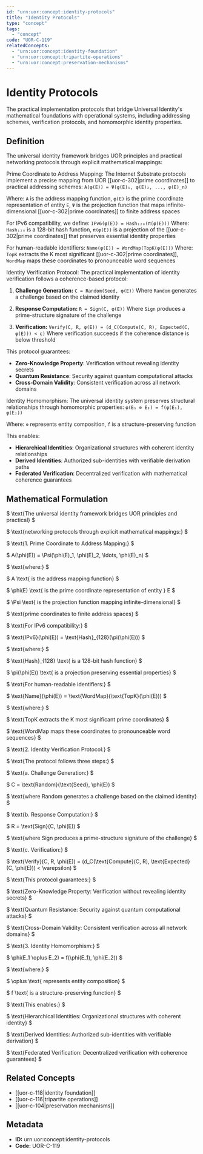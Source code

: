 ```yaml
---
id: "urn:uor:concept:identity-protocols"
title: "Identity Protocols"
type: "concept"
tags:
  - "concept"
code: "UOR-C-119"
relatedConcepts:
  - "urn:uor:concept:identity-foundation"
  - "urn:uor:concept:tripartite-operations"
  - "urn:uor:concept:preservation-mechanisms"
---
```


# Identity Protocols

The practical implementation protocols that bridge Universal Identity's mathematical foundations with operational systems, including addressing schemes, verification protocols, and homomorphic identity properties.

## Definition

The universal identity framework bridges UOR principles and practical networking protocols through explicit mathematical mappings:

Prime Coordinate to Address Mapping: The Internet Substrate protocols implement a precise mapping from UOR [[uor-c-302|prime coordinates]] to practical addressing schemes: `A(φ(E)) = Ψ(φ(E)₁, φ(E)₂, ..., φ(E)_n)`

Where: `A` is the address mapping function, `φ(E)` is the prime coordinate representation of entity `E`, `Ψ` is the projection function that maps infinite-dimensional [[uor-c-302|prime coordinates]] to finite address spaces

For IPv6 compatibility, we define: `IPv6(φ(E)) = Hash₁₂₈(π(φ(E)))`
Where: `Hash₁₂₈` is a 128-bit hash function, `π(φ(E))` is a projection of the [[uor-c-302|prime coordinates]] that preserves essential identity properties

For human-readable identifiers: `Name(φ(E)) = WordMap(TopK(φ(E)))`
Where: `TopK` extracts the K most significant [[uor-c-302|prime coordinates]], `WordMap` maps these coordinates to pronounceable word sequences

Identity Verification Protocol: The practical implementation of identity verification follows a coherence-based protocol:

1. **Challenge Generation:** `C = Random(Seed, φ(E))` Where `Random` generates a challenge based on the claimed identity

2. **Response Computation:** `R = Sign(C, φ(E))` Where `Sign` produces a prime-structure signature of the challenge

3. **Verification:** `Verify(C, R, φ(E)) = (d_C(Compute(C, R), Expected(C, φ(E))) < ε)` Where verification succeeds if the coherence distance is below threshold

This protocol guarantees:
- **Zero-Knowledge Property**: Verification without revealing identity secrets
- **Quantum Resistance**: Security against quantum computational attacks
- **Cross-Domain Validity**: Consistent verification across all network domains

Identity Homomorphism: The universal identity system preserves structural relationships through homomorphic properties: `φ(E₁ ⊕ E₂) = f(φ(E₁), φ(E₂))`

Where: `⊕` represents entity composition, `f` is a structure-preserving function

This enables:
- **Hierarchical Identities**: Organizational structures with coherent identity relationships
- **Derived Identities**: Authorized sub-identities with verifiable derivation paths
- **Federated Verification**: Decentralized verification with mathematical coherence guarantees

## Mathematical Formulation

$
\text{The universal identity framework bridges UOR principles and practical}
$

$
\text{networking protocols through explicit mathematical mappings:}
$

$
\text{1. Prime Coordinate to Address Mapping:}
$

$
A(\phi(E)) = \Psi(\phi(E)_1, \phi(E)_2, \ldots, \phi(E)_n)
$

$
\text{where:}
$

$
A \text{ is the address mapping function}
$

$
\phi(E) \text{ is the prime coordinate representation of entity } E
$

$
\Psi \text{ is the projection function mapping infinite-dimensional}
$

$
\text{prime coordinates to finite address spaces}
$

$
\text{For IPv6 compatibility:}
$

$
\text{IPv6}(\phi(E)) = \text{Hash}_{128}(\pi(\phi(E)))
$

$
\text{where:}
$

$
\text{Hash}_{128} \text{ is a 128-bit hash function}
$

$
\pi(\phi(E)) \text{ is a projection preserving essential properties}
$

$
\text{For human-readable identifiers:}
$

$
\text{Name}(\phi(E)) = \text{WordMap}(\text{TopK}(\phi(E)))
$

$
\text{where:}
$

$
\text{TopK extracts the K most significant prime coordinates}
$

$
\text{WordMap maps these coordinates to pronounceable word sequences}
$

$
\text{2. Identity Verification Protocol:}
$

$
\text{The protocol follows three steps:}
$

$
\text{a. Challenge Generation:}
$

$
C = \text{Random}(\text{Seed}, \phi(E))
$

$
\text{where Random generates a challenge based on the claimed identity}
$

$
\text{b. Response Computation:}
$

$
R = \text{Sign}(C, \phi(E))
$

$
\text{where Sign produces a prime-structure signature of the challenge}
$

$
\text{c. Verification:}
$

$
\text{Verify}(C, R, \phi(E)) = (d_C(\text{Compute}(C, R), \text{Expected}(C, \phi(E))) < \varepsilon)
$

$
\text{This protocol guarantees:}
$

$
\text{Zero-Knowledge Property: Verification without revealing identity secrets}
$

$
\text{Quantum Resistance: Security against quantum computational attacks}
$

$
\text{Cross-Domain Validity: Consistent verification across all network domains}
$

$
\text{3. Identity Homomorphism:}
$

$
\phi(E_1 \oplus E_2) = f(\phi(E_1), \phi(E_2))
$

$
\text{where:}
$

$
\oplus \text{ represents entity composition}
$

$
f \text{ is a structure-preserving function}
$

$
\text{This enables:}
$

$
\text{Hierarchical Identities: Organizational structures with coherent identity}
$

$
\text{Derived Identities: Authorized sub-identities with verifiable derivation}
$

$
\text{Federated Verification: Decentralized verification with coherence guarantees}
$

## Related Concepts

- [[uor-c-118|identity foundation]]
- [[uor-c-116|tripartite operations]]
- [[uor-c-104|preservation mechanisms]]

## Metadata

- **ID:** urn:uor:concept:identity-protocols
- **Code:** UOR-C-119
